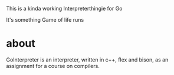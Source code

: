 This is a kinda working Interpreterthingie for Go

It's something
Game of life runs

# about
GoInterpreter is an interpreter, written in c++, flex and bison, as an assignment for a course on compilers.
